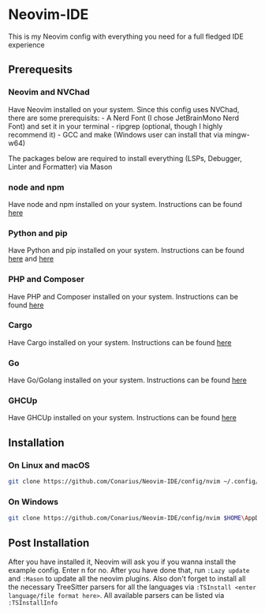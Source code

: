# Neovim-IDE

This is my Neovim config with everything you need for a full fledged IDE experience

## Prerequesits

### Neovim and NVChad

Have Neovim installed on your system. Since this config uses NVChad, there are some prerequisits: - A Nerd Font (I chose JetBrainMono Nerd Font) and set it in your terminal - ripgrep (optional, though I highly recommend it) - GCC and make (Windows user can install that via mingw-w64)

The packages below are required to install everything (LSPs, Debugger, Linter and Formatter) via Mason

### node and npm

Have node and npm installed on your system. Instructions can be found [here](https://nodejs.org/en/download/package-manager)

### Python and pip

Have Python and pip installed on your system. Instructions can be found [here](https://docs.python.org/3/using/index.html) and [here](https://packaging.python.org/en/latest/guides/installing-using-linux-tools/#installing-pip-setuptools-wheel-with-linux-package-managers)

### PHP and Composer

Have PHP and Composer installed on your system. Instructions can be found [here](https://getcomposer.org/doc//00-intro.md)

### Cargo

Have Cargo installed on your system. Instructions can be found [here](https://rust-lang.org/learn/get-started)

### Go

Have Go/Golang installed on your system. Instructions can be found [here](https://go.dev/doc/install)

### GHCUp

Have GHCUp installed on your system. Instructions can be found [here](https://www.haskell.org/ghcup/install/)

## Installation

### On Linux and macOS

```sh
git clone https://github.com/Conarius/Neovim-IDE/config/nvim ~/.config/nvim --depth 1 && nvim
```

### On Windows

```sh
git clone https://github.com/Conarius/Neovim-IDE/config/nvim $HOME\AppData\Local\nvim --depth 1 && nvim
```

## Post Installation

After you have installed it, Neovim will ask you if you wanna install the example config. Enter n for no. After you have done that, run `:Lazy update` and `:Mason` to update all the neovim plugins. Also don't forget to install all the necessary TreeSitter parsers for all the languages via `:TSInstall <enter language/file format here>`. All available parsers can be listed via `:TSInstallInfo`
